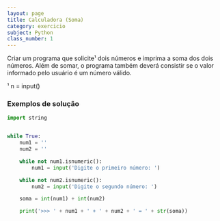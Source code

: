 ```yaml
---
layout: page
title: Calculadora (Soma)
category: exercicio
subject: Python
class_number: 1
---
```

Criar um programa que solicite¹ dois números e imprima a soma dos dois números.
Além de somar, o programa também deverá consistir se o valor informado pelo usuário é um número válido.

    
¹ n = input()

### Exemplos de solução

```python
import string


while True:
    num1 = ''
    num2 = ''

    while not num1.isnumeric():
        num1 = input('Digite o primeiro número: ')

    while not num2.isnumeric():
        num2 = input('Digite o segundo número: ')

    soma = int(num1) + int(num2)

    print('>>> ' + num1 + ' + ' + num2 + ' = ' + str(soma))
```
